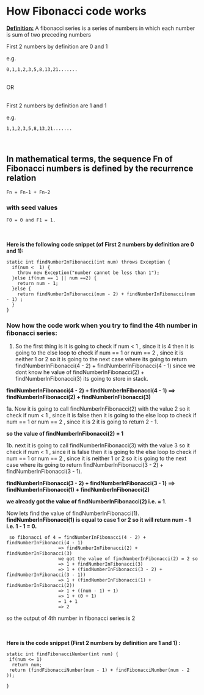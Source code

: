 # How Fibonacci code works

<p><b><u>Definition:</u></b>  A fibonacci series is a series of numbers in which each number is sum of two preceding numbers</p>
First 2 numbers by definition are 0 and 1   
<p>e.g.</p>  

`0,1,1,2,3,5,8,13,21.......`

<br>     
 OR
<br>
<br>

First 2 numbers by definition are 1 and 1
<p>e.g. </p>  

`1,1,2,3,5,8,13,21.......`

<br>
<h2>In mathematical terms, the sequence Fn of Fibonacci numbers is defined by the recurrence relation</h2>

`Fn = Fn-1 + Fn-2`

<h3>with seed values</h3>

`F0 = 0 and F1 = 1.`

<br>
<br>
<b>Here is the following code snippet (of First 2 numbers by definition are 0 and 1):</b>
  
    static int findNumberInFibonacci(int num) throws Exception {
      if(num <  1) {
        throw new Exception("number cannot be less than 1");
      }else if(num == 1 || num ==2) {
        return num - 1;
      }else {
        return findNumberInFibonacci(num - 2) + findNumberInFibonacci(num - 1) ;	
      }
    }
    
 <h3> Now how the code work when you try to find the 4th number in fibonacci series:</h3>
 
 1. So the first thing is it is going to check if num  < 1 , since it is 4 then it is going to the else loop to check 
 if num == 1 or num == 2 , since it is neither 1 or 2 so it is going to the next case where its going to return
 findNumberInFibonacci(4 - 2) + findNumberInFibonacci(4 - 1) since we dont know he value of findNumberInFibonacci(2) + 
 findNumberInFibonacci(3) its going to store in stack.
 
 <b>findNumberInFibonacci(4 - 2) + findNumberInFibonacci(4 - 1) ==> findNumberInFibonacci(2) + findNumberInFibonacci(3)</b>
 
 1a. Now it is going to call findNumberInFibonacci(2) with the value 2 so it check if num  < 1 , since it is false then 
 it is going to the else loop to check if num == 1 or num == 2 , since it is 2 it is going to return 2 - 1.
 
 <b>so the value of findNumberInFibonacci(2) = 1</b>
 
 1b. next it is going to call findNumberInFibonacci(3) with the value 3 so it check if num  < 1 , since it is false then 
 it is going to the else loop to check if num == 1 or num == 2 , since it is neither 1 or 2 so it is going to the next 
 case where its going to return findNumberInFibonacci(3 - 2) + findNumberInFibonacci(3 - 1).
 
 <b>findNumberInFibonacci(3 - 2) + findNumberInFibonacci(3 - 1) ==> findNumberInFibonacci(1) + findNumberInFibonacci(2)</b>
 
 <b>we already got the value of findNumberInFibonacci(2) i.e. = 1</b>. 
 
 Now lets find the value of findNumberInFibonacci(1).
 <b>findNumberInFibonacci(1) is equal to case 1 or 2 so it will return num - 1 i.e. 1 - 1 = 0.</b>
 
     so fibonacci of 4 = findNumberInFibonacci(4 - 2) + findNumberInFibonacci(4 - 1)
                       => findNumberInFibonacci(2) + findNumberInFibonacci(3)
                       we got the value of findNumberInFibonacci(2) = 2 so
                       => 1 + findNumberInFibonacci(3)
                       => 1 + (findNumberInFibonacci(3 - 2) + findNumberInFibonacci(3 - 1))
                       => 1 + (findNumberInFibonacci(1) + findNumberInFibonacci(2))
                       => 1 + ((num - 1) + 1)
                       => 1 + (0 + 1)
                       = 1 + 1
                       => 2
   so the output of 4th number in fibonacci series is 2                
 
 <br><br>
 <b> Here is the  code snippet (First 2 numbers by definition are 1 and 1) : </b>
 
    static int findFibonacciNumber(int num) {
     if(num <= 1)
      return num;
     return (findFibonacciNumber(num - 1) + findFibonacciNumber(num - 2 ));

    }
